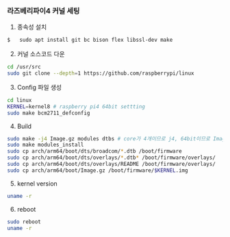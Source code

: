 ### 라즈베리파이4 커널 세팅

1. 종속성 설치

```bash
$	sudo apt install git bc bison flex libssl-dev make
```

2. 커널 소스코드 다운

```bash
cd /usr/src
sudo git clone --depth=1 https://github.com/raspberrypi/linux
```

3. Config 파일 생성

```bash
cd linux
KERNEL=kernel8 # raspberry pi4 64bit settting
sudo make bcm2711_defconfig
```

4. Build

```bash
sudo make -j4 Image.gz modules dtbs # core가 4개이므로 j4, 64bit이므로 Image.gz
sudo make modules_install
sudo cp arch/arm64/boot/dts/broadcom/*.dtb /boot/firmware
sudo cp arch/arm64/boot/dts/overlays/*.dtb* /boot/firmware/overlays/
sudo cp arch/arm64/boot/dts/overlays/README /boot/firmware/overlays/
sudo cp arch/arm64/boot/Image.gz /boot/firmware/$KERNEL.img
```

5. kernel version

```bash
uname -r
```

6. reboot

```bash
sudo reboot 
uname -r
```